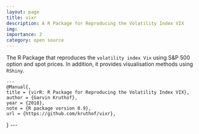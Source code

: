```yaml
---
layout: page
title: vixr
description: A R Package for Reproducing the Volatility Index VIX
img: 
importance: 2
category: open source
---
```


The R Package that reproduces the `volatility index Vix` using S&P 500 option and spot prices. In addition, it provides visualisation methods using `RShiny`. 


    ---
    @Manual{,
    title = {virR: R Package for Reproducing the Volatility Index VIX},
    author = {Garvin Kruthof},
    year = {2018},
    note = {R package version 0.9},
    url = {https://github.com/kruthof/vixr},
  }
    ---

